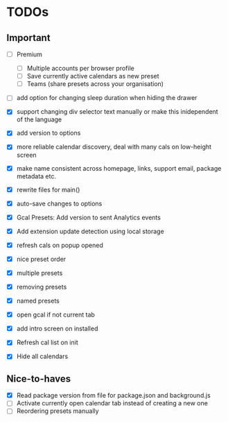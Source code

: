 # TODOs

## Important
- [ ] Premium
    - [ ] Multiple accounts per browser profile
    - [ ] Save currently active calendars as new preset
    - [ ] Teams (share presets across your organisation)
- [ ] add option for changing sleep duration when hiding the drawer
- [x] support changing div selector text manually or make this inidependent of the language
- [x] add version to options
- [x] more reliable calendar discovery, deal with many cals on low-height screen
- [x] make name consistent across homepage, links, support email, package metadata etc.
- [x] rewrite files for main()
- [x] auto-save changes to options
- [x] Gcal Presets: Add version to sent Analytics events 
- [x] Add extension update detection using local storage
- [x] refresh cals on popup opened
- [x] nice preset order
- [x] multiple presets
- [x] removing presets
- [x] named presets
- [x] open gcal if not current tab
- [x] add intro screen on installed
- [x] Refresh cal list on init 
- [x] Hide all calendars


## Nice-to-haves
- [x] Read package version from file for package.json and background.js
- [ ] Activate currently open calendar tab instead of creating a new one
- [ ] Reordering presets manually
